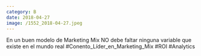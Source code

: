 ```yaml
--- 
category: B 
date: 2018-04-27 
image: /1552_2018-04-27.jpeg 
--- 
```


En un buen modelo de Marketing Mix NO debe faltar ninguna variable que existe en el mundo real #Conento_Líder_en_Marketing_Mix #ROI #Analytics